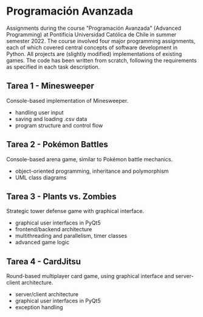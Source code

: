 # Programación Avanzada

Assignments during the course "Programación Avanzada" (Advanced Programming) at Pontificia Universidad Católica de Chile in summer semester 2022. The course involved four major programming assignments, each of which covered central concepts of software development in Python. All projects are (slightly modified) implementations of existing games. The code has been written from scratch, following the requirements as specified in each task description.

## Tarea 1 - Minesweeper
Console-based implementation of Minesweeper.
- handling user input
- saving and loading .csv data
- program structure and control flow

## Tarea 2 - Pokémon Battles
Console-based arena game, similar to Pokémon battle mechanics.
- object-oriented programming, inheritance and polymorphism
- UML class diagrams

## Tarea 3 - Plants vs. Zombies
Strategic tower defense game with graphical interface.
- graphical user interfaces in PyQt5
- frontend/backend architecture
- multithreading and parallelism, timer classes
- advanced game logic

## Tarea 4 - CardJitsu
Round-based multiplayer card game, using graphical interface and server-client architecture.
- server/client architecture
- graphical user interfaces in PyQt5
- exception handling